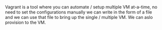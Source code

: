 Vagrant is a tool where you can automate / setup multiple VM at-a-time, no need to set the configurations manually we can write in the form of a file and we can use that file to bring up the single / multiple VM. We can aslo provision to the VM.
